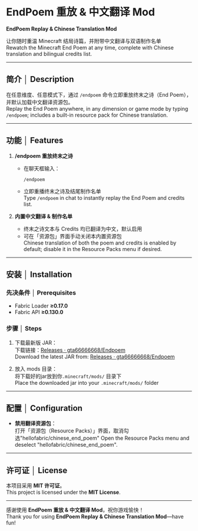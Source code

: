 # EndPoem 重放 & 中文翻译 Mod  
**EndPoem Replay & Chinese Translation Mod**

让你随时重温 Minecraft 结局诗篇，并附带中文翻译与双语制作名单  
Rewatch the Minecraft End Poem at any time, complete with Chinese translation and bilingual credits list.

---

## 简介 │ Description  
在任意维度、任意模式下，通过 `/endpoem` 命令立即重放终末之诗（End Poem），并默认加载中文翻译资源包。  
Replay the End Poem anywhere, in any dimension or game mode by typing `/endpoem`; includes a built-in resource pack for Chinese translation.

---

## 功能 │ Features  
1. **/endpoem 重放终末之诗**  
   - 在聊天框输入：  
     ```
     /endpoem
     ```  
   - 立即重播终末之诗及结尾制作名单  
   Type `/endpoem` in chat to instantly replay the End Poem and credits list.

2. **内置中文翻译 & 制作名单**  
   - 终末之诗文本与 Credits 均已翻译为中文，默认启用  
   - 可在「资源包」界面手动关闭本内置资源包  
   Chinese translation of both the poem and credits is enabled by default; disable it in the Resource Packs menu if desired.

---

## 安装 │ Installation

### 先决条件 │ Prerequisites  
- Fabric Loader **≥0.17.0**  
- Fabric API **≥0.130.0**
   
### 步骤 │ Steps  
1. 下载最新版 JAR：  
   下载链接：[Releases · gta66666668/Endpoem](https://github.com/gta66666668/Endpoem/releases)  
   Download the latest JAR from: [Releases · gta66666668/Endpoem](https://github.com/gta66666668/Endpoem/releases)  

2. 放入 mods 目录：  
   将下载好的jar放到你`.minecraft/mods/` 目录下  
   Place the downloaded jar into your `.minecraft/mods/` folder
   
---

## 配置 │ Configuration  
- **禁用翻译资源包**：  
  打开「资源包（Resource Packs）」界面，取消勾选"hellofabric/chinese_end_poem"
  Open the Resource Packs menu and deselect "hellofabric/chinese_end_poem".


---

## 许可证 │ License  
本项目采用 **MIT 许可证**。  
This project is licensed under the **MIT License**. 

---

感谢使用 **EndPoem 重放 & 中文翻译 Mod**，祝你游戏愉快！  
Thank you for using **EndPoem Replay & Chinese Translation Mod**—have fun!  
